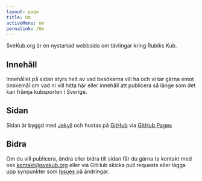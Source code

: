 ```yaml
---
layout: page
title: Om
activeMenu: om
permalink: /Om
--- 
```

SveKub.org är en nystartad webbsida om tävlingar kring Rubiks Kub. 

## Innehåll
Innehållet på sidan styrs helt av vad besökarna vill ha och vi tar gärna emot önskemål om vad ni vill hitta här eller innehåll att publicera så länge som det kan främja kubsporten i Sverige. 

## Sidan

Sidan är byggd med [Jekyll](https://jekyllrb.com/) och hostas på [GitHub](https://github.com/) via [GitHub Pages](https://pages.github.com/)

## Bidra
Om du vill publicera, ändra eller bidra till sidan får du gärna ta kontakt med oss [kontakt@svekub.org](mailto:kontakt@svekub.org) eller via GitHub skicka pull requests eller lägga upp synpunkter som [Issues](https://github.com/SveKub/SveKub.github.io/issues) på ändringar. 